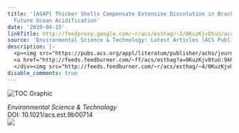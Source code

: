 ```yaml
---
title: '[ASAP] Thicker Shells Compensate Extensive Dissolution in Brachiopods under
  Future Ocean Acidification'
date: '2019-04-15'
linkTitle: http://feedproxy.google.com/~r/acs/esthag/~3/0KuzKjvOtuU/acs.est.9b00714
source: 'Environmental Science & Technology: Latest Articles (ACS Publications)'
description: |-
  <p><img src="https://pubs.acs.org/appl/literatum/publisher/achs/journals/content/esthag/0/esthag.ahead-of-print/acs.est.9b00714/20190415/images/medium/es-2019-007144_0004.gif" alt="TOC Graphic"/></p><div><cite>Environmental Science & Technology</cite></div><div>DOI: 10.1021/acs.est.9b00714</div><div class="feedflare">
  <a href="http://feeds.feedburner.com/~ff/acs/esthag?a=0KuzKjvOtuU:9kRjZS-Va5s:yIl2AUoC8zA"><img src="http://feeds.feedburner.com/~ff/acs/esthag?d=yIl2AUoC8zA" border="0"></img></a>
  </div><img src="http://feeds.feedburner.com/~r/acs/esthag/~4/0KuzKjvOtuU" height="1" width="1" ...
disable_comments: true
---
```

<p><img src="https://pubs.acs.org/appl/literatum/publisher/achs/journals/content/esthag/0/esthag.ahead-of-print/acs.est.9b00714/20190415/images/medium/es-2019-007144_0004.gif" alt="TOC Graphic"/></p><div><cite>Environmental Science & Technology</cite></div><div>DOI: 10.1021/acs.est.9b00714</div><div class="feedflare">
<a href="http://feeds.feedburner.com/~ff/acs/esthag?a=0KuzKjvOtuU:9kRjZS-Va5s:yIl2AUoC8zA"><img src="http://feeds.feedburner.com/~ff/acs/esthag?d=yIl2AUoC8zA" border="0"></img></a>
</div><img src="http://feeds.feedburner.com/~r/acs/esthag/~4/0KuzKjvOtuU" height="1" width="1" ...